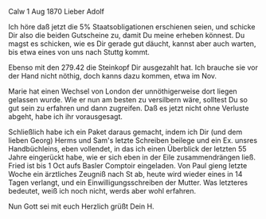  Calw 1 Aug 1870
Lieber Adolf

Ich höre daß jetzt die 5% Staatsobligationen erschienen seien, und schicke Dir also die beiden Gutscheine zu, damit Du meine erheben könnest. Du magst es schicken, wie es Dir gerade gut däucht, kannst aber auch warten, bis etwa eines von uns nach Stuttg kommt.

Ebenso mit den 279.42 die Steinkopf Dir ausgezahlt hat. Ich brauche sie vor der Hand nicht nöthig, doch kanns dazu kommen, etwa im Nov.

Marie hat einen Wechsel von London der unnöthigerweise dort liegen gelassen wurde. Wie er nun am besten zu versilbern wäre, solltest Du so gut sein zu erfahren und dann zugreifen. Daß es jetzt nicht ohne Verluste abgeht, habe ich ihr vorausgesagt.

Schließlich habe ich ein Paket daraus gemacht, indem ich Dir (und dem lieben Georg) Herms und Sam's letzte Schreiben beilege und ein Ex. unsres Handbüchleins, eben vollendet, in das ich einen Überblick der letzten 55 Jahre eingerückt habe, wie er sich eben in der Eile zusammendrängen ließ. 
Fried ist bis 1 Oct aufs Basler Comptoir eingeladen. Von Paul gieng letzte Woche ein ärztliches Zeugniß nach St ab, heute wird wieder eines in 14 Tagen verlangt, und ein Einwilligungsschreiben der Mutter. Was letzteres bedeutet, weiß ich noch nicht, werds aber wohl erfahren.

 Nun Gott sei mit euch
 Herzlich grüßt
 Dein H.
